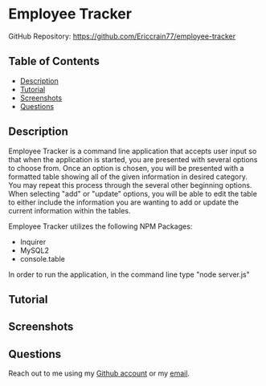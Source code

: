 # Employee Tracker

GitHub Repository: https://github.com/Ericcrain77/employee-tracker

## Table of Contents
* [Description](#description)
* [Tutorial](#tutorial)
* [Screenshots](#Screenshots)
* [Questions](#questions)

## Description
Employee Tracker is a command line application that accepts user input so that when the application is started, you are presented with several options to choose from. Once an option is chosen, you will be presented with a formatted table showing all of the given information in desired category. You may repeat this process through the several other beginning options. When selecting "add" or "update" options, you will be able to edit the table to either include the information you are wanting to add or update the current information within the tables.

Employee Tracker utilizes the following NPM Packages:
* Inquirer
* MySQL2
* console.table

In order to run the application, in the command line type "node server.js"

## Tutorial


## Screenshots


## Questions
Reach out to me using my [Github account](https://github.com/Ericcrain77) or my [email](ericcrain77@gmail.com).